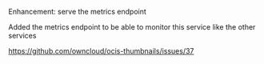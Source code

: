 Enhancement: serve the metrics endpoint

Added the metrics endpoint to be able to monitor this service like the other services

https://github.com/owncloud/ocis-thumbnails/issues/37
